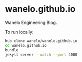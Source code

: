 wanelo.github.io
================

Wanelo Engineering Blog.

To run locally:

```bash
hub clone wanelo/wanelo.github.io
cd wanelo.github.io
bundle
jekyll server --watch --port 4000
```